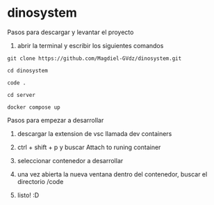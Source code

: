 # dinosystem

Pasos para descargar y levantar el proyecto

1. abrir la terminal y escribir los siguientes comandos

```
git clone https://github.com/Magdiel-GVdz/dinosystem.git
```
```
cd dinosystem
```
```
code .
```
```
cd server
```
```
docker compose up
```
Pasos para empezar a desarrollar

1. descargar la extension de vsc llamada dev containers

2. ctrl + shift + p y buscar Attach to runing container

3. seleccionar contenedor a desarrollar

4. una vez abierta la nueva ventana dentro del contenedor, buscar el directorio /code

5. listo! :D